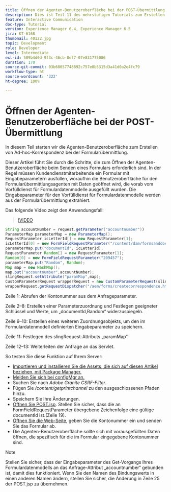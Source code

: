 ```yaml
---
title: Öffnen der Agenten-Benutzeroberfläche bei der POST-Übermittlung
description: Dies ist Teil 11 des mehrstufigen Tutorials zum Erstellen Ihres ersten interaktiven Kommunikationsdokuments für den Druckkanal. In diesem Teil starten wir die Agenten-Benutzeroberfläche zum Erstellen von Ad-hoc-Korrespondenz bei der Formularübermittlung.
feature: Interactive Communication
doc-type: Tutorial
version: Experience Manager 6.4, Experience Manager 6.5
jira: KT-6168
thumbnail: 40122.jpg
topic: Development
role: Developer
level: Intermediate
exl-id: 509b4d0d-9f3c-46cb-8ef7-07e831775086
duration: 170
source-git-commit: 03b68057748892c757e0b5315d3a41d0a2e4fc79
workflow-type: ht
source-wordcount: '322'
ht-degree: 100%

---
```


# Öffnen der Agenten-Benutzeroberfläche bei der POST-Übermittlung

In diesem Teil starten wir die Agenten-Benutzeroberfläche zum Erstellen von Ad-hoc-Korrespondenz bei der Formularübermittlung.

Dieser Artikel führt Sie durch die Schritte, die zum Öffnen der Agenten-Benutzeroberfläche beim Senden eines Formulars erforderlich sind. In der Regel müssen Kundendienstmitarbeitende ein Formular mit Eingabeparametern ausfüllen, woraufhin die Benutzeroberfläche für den Formularübermittlungsagenten mit Daten geöffnet wird, die vorab vom Vorfülldienst für Formulardatenmodelle ausgefüllt wurden. Die Eingabeparameter für den Vorfülldienst für Formulardatenmodelle werden aus der Formularübermittlung extrahiert.

Das folgende Video zeigt den Anwendungsfall:

>[!VIDEO](https://video.tv.adobe.com/v/40122?quality=12&learn=on)

```java
String accountNumber = request.getParameter("accountnumber"))
ParameterMap parameterMap = new ParameterMap();
RequestParameter icLetterId[] = new RequestParameter[1];
icLetterId[0] = new FormFieldRequestParameter("/content/dam/formsanddocuments/retirementstatementprint");
parameterMap.put("documentId", icLetterId);
RequestParameter Random[] = new RequestParameter[1];
Random[0] = new FormFieldRequestParameter("209457");
parameterMap.put("Random", Random);
Map map = new HashMap();
map.put("accountnumber",accountNumber);
slingRequest.setAttribute("paramMap",map);
CustomParameterRequest wrapperRequest = new CustomParameterRequest(slingRequest,parameterMap,"GET");
wrapperRequest.getRequestDispatcher("/aem/forms/createcorrespondence.html").include(wrapperRequest, response);
```

Zeile 1: Abrufen der Kontonummer aus dem Anfrageparameter.

Zeile 2–8: Erstellen einer Parameterzuordnung und Festlegen geeigneter Schlüssel und Werte, um „documentId,Random“ widerzuspiegeln.

Zeile 9–10: Erstellen eines weiteren Zuordnungsobjekts, um den im Formulardatenmodell definierten Eingabeparameter zu speichern.

Zeile 11: Festlegen des slingRequest-Attributs „paramMap“.

Zeile 12–13: Weiterleiten der Anfrage an das Servlet.

So testen Sie diese Funktion auf Ihrem Server:

* [Importieren und installieren Sie die Assets, die sich auf diesen Artikel beziehen, mit Package Manager.](assets/launch-agent-ui.zip)
* [Melden Sie sich bei configMgr an.](http://localhost:4502/system/console/configMgr)
* Suchen Sie nach _Adobe Granite CSRF-Filter_.
* Fügen Sie _/content/getprintchannel_ zu den ausgeschlossenen Pfaden hinzu.
* Speichern Sie Ihre Änderungen.
* [Öffnen Sie POST.jsp](http://localhost:4502/apps/AEMForms/openprintchannel/POST.jsp). Stellen Sie sicher, dass die an FormFieldRequestParameter übergebene Zeichenfolge eine gültige documentId ist.(Zeile 19).
* [Öffnen Sie die Web-Seite](http://localhost:4502/content/OpenPrintChannel.html), geben Sie die Kontonummer ein und senden Sie das Formular ab.
* Die Agenten-Benutzeroberfläche sollte sich mit vorausgefüllten Daten öffnen, die spezifisch für die im Formular eingegebene Kontonummer sind.

>[!NOTE]
>
>Stellen Sie sicher, dass der Eingabeparameter des Get-Vorgangs Ihres Formulardatenmodells an das Anfrage-Attribut „accountnumber“ gebunden ist, damit dies funktioniert. Wenn Sie den Namen des Bindungswerts in einen anderen Namen ändern, stellen Sie sicher, die Änderung in Zeile 25 der POST.jsp zu übernehmen.
